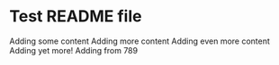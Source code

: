 # Test README file

Adding some content
Adding more content
Adding even more content
Adding yet more!
Adding from 789
